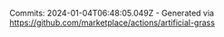 Commits: 2024-01-04T06:48:05.049Z - Generated via https://github.com/marketplace/actions/artificial-grass
<br>
